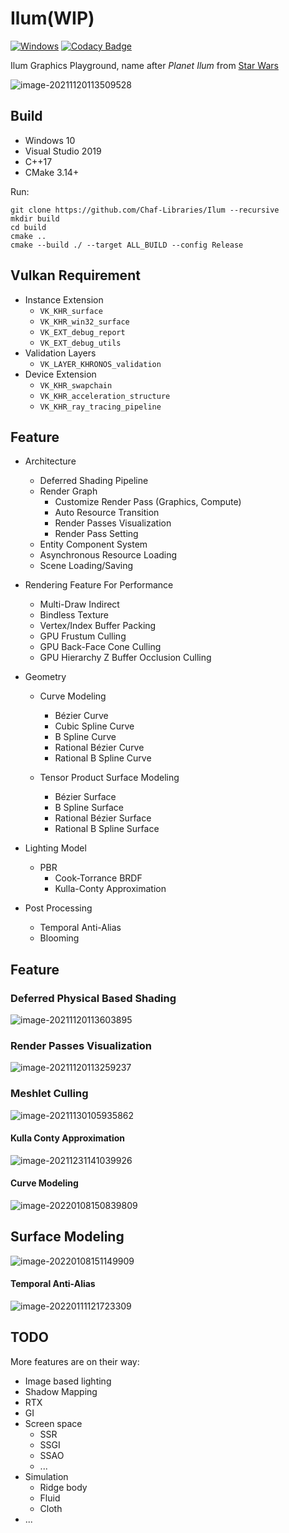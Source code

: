 # Ilum(WIP)

[![Windows](https://github.com/Chaf-Libraries/Ilum/actions/workflows/windows.yml/badge.svg)](https://github.com/Chaf-Libraries/Ilum/actions/workflows/windows.yml) [![Codacy Badge](https://app.codacy.com/project/badge/Grade/b0cb3a2729ee4be783dd5feb2cc67eb6)](https://www.codacy.com/gh/Chaf-Libraries/IlumEngine/dashboard?utm_source=github.com&amp;utm_medium=referral&amp;utm_content=Chaf-Libraries/IlumEngine&amp;utm_campaign=Badge_Grade)

Ilum Graphics Playground, name after *Planet Ilum* from [Star Wars](https://starwars.fandom.com/es/wiki/Ilum)

![image-20211120113509528](README/image-20211120113509528.png)

## Build

* Windows 10
* Visual Studio 2019
* C++17
* CMake 3.14+

Run:

```shell
git clone https://github.com/Chaf-Libraries/Ilum --recursive
mkdir build
cd build
cmake ..
cmake --build ./ --target ALL_BUILD --config Release
```

## Vulkan Requirement

* Instance Extension
  * `VK_KHR_surface`
  * `VK_KHR_win32_surface`
  * `VK_EXT_debug_report`
  * `VK_EXT_debug_utils`
* Validation Layers
  * `VK_LAYER_KHRONOS_validation`
* Device Extension
  * `VK_KHR_swapchain`
  * `VK_KHR_acceleration_structure`
  * `VK_KHR_ray_tracing_pipeline`

## Feature

* Architecture
  * Deferred Shading Pipeline
  * Render Graph
    * Customize Render Pass (Graphics, Compute)
    * Auto Resource Transition
    * Render Passes Visualization
    * Render Pass Setting
  * Entity Component System
  * Asynchronous Resource Loading
  * Scene Loading/Saving
* Rendering Feature For Performance
  * Multi-Draw Indirect
  * Bindless Texture
  * Vertex/Index Buffer Packing
  * GPU Frustum Culling
  * GPU Back-Face Cone Culling
  * GPU Hierarchy Z Buffer Occlusion Culling
* Geometry
  * Curve Modeling
    * Bézier Curve
    * Cubic Spline Curve
    * B Spline Curve
    * Rational Bézier Curve
    * Rational B Spline Curve

  * Tensor Product Surface Modeling
    * Bézier Surface
    * B Spline Surface
    * Rational Bézier Surface
    * Rational B Spline Surface

* Lighting Model
  * PBR
    * Cook-Torrance BRDF
    * Kulla-Conty Approximation

* Post Processing
  * Temporal Anti-Alias
  * Blooming


## Feature

### Deferred Physical Based Shading

![image-20211120113603895](README/image-20211120113603895.png)

### Render Passes Visualization

![image-20211120113259237](README/image-20211120113259237.png)

### Meshlet Culling

![image-20211130105935862](README/image-20211130105935862.png)

#### Kulla Conty Approximation

![image-20211231141039926](README/image-20211231141039926.png)

#### Curve Modeling

![image-20220108150839809](README/image-20220108150839809.png)

## Surface Modeling

![image-20220108151149909](README/image-20220108151149909.png)

#### Temporal Anti-Alias

![image-20220111121723309](README/image-20220111121723309.png)

## TODO

More features are on their way:

* Image based lighting
* Shadow Mapping
* RTX
* GI
* Screen space
  * SSR
  * SSGI
  * SSAO
  * ...
* Simulation
  * Ridge body
  * Fluid
  * Cloth
* ...
